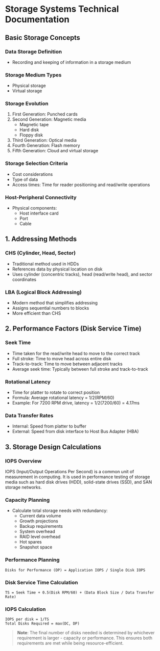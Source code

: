 # Storage Systems Technical Documentation

## Basic Storage Concepts

### Data Storage Definition
* Recording and keeping of information in a storage medium

### Storage Medium Types
* Physical storage
* Virtual storage

### Storage Evolution
1. First Generation: Punched cards
2. Second Generation: Magnetic media
   * Magnetic tape
   * Hard disk
   * Floppy disk
3. Third Generation: Optical media
4. Fourth Generation: Flash memory
5. Fifth Generation: Cloud and virtual storage

### Storage Selection Criteria
* Cost considerations
* Type of data
* Access times: Time for reader positioning and read/write operations

### Host-Peripheral Connectivity
* Physical components:
  * Host interface card
  * Port
  * Cable

## 1. Addressing Methods

### CHS (Cylinder, Head, Sector)
* Traditional method used in HDDs
* References data by physical location on disk  
* Uses cylinder (concentric tracks), head (read/write head), and sector coordinates

### LBA (Logical Block Addressing)
* Modern method that simplifies addressing
* Assigns sequential numbers to blocks
* More efficient than CHS

## 2. Performance Factors (Disk Service Time)

### Seek Time
* Time taken for the read/write head to move to the correct track
* Full stroke: Time to move head across entire disk
* Track-to-track: Time to move between adjacent tracks 
* Average seek time: Typically between full stroke and track-to-track

### Rotational Latency
* Time for platter to rotate to correct position
* Formula: Average rotational latency = 1/2(RPM/60)
* Example: For 7200 RPM drive, latency = 1/2(7200/60) = 4.17ms

### Data Transfer Rates
* Internal: Speed from platter to buffer
* External: Speed from disk interface to Host Bus Adapter (HBA)

## 3. Storage Design Calculations

### IOPS Overview
IOPS (Input/Output Operations Per Second) is a common unit of measurement in computing. It is used in performance testing of storage media such as hard disk drives (HDD), solid-state drives (SSD), and SAN storage networks.

### Capacity Planning
* Calculate total storage needs with redundancy:
  * Current data volume
  * Growth projections
  * Backup requirements 
  * System overhead
  * RAID level overhead
  * Hot spares
  * Snapshot space

### Performance Planning
```
Disks for Performance (DP) = Application IOPS / Single Disk IOPS
```

### Disk Service Time Calculation
```
TS = Seek Time + 0.5(Disk RPM/60) + (Data Block Size / Data Transfer Rate)
```

### IOPS Calculation
```
IOPS per disk = 1/TS
Total Disks Required = max(DC, DP)
```

> **Note**: The final number of disks needed is determined by whichever requirement is larger - capacity or performance. This ensures both requirements are met while being resource-efficient.
